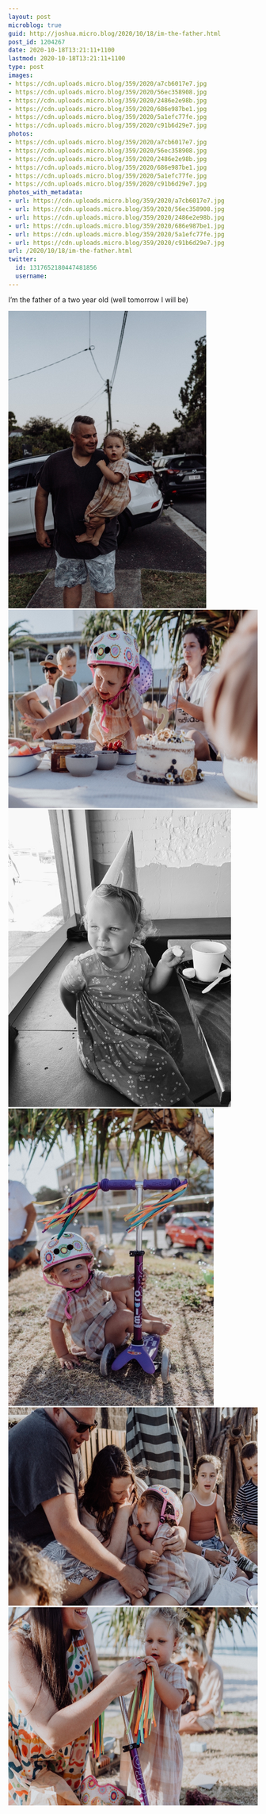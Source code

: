 ```yaml
---
layout: post
microblog: true
guid: http://joshua.micro.blog/2020/10/18/im-the-father.html
post_id: 1204267
date: 2020-10-18T13:21:11+1100
lastmod: 2020-10-18T13:21:11+1100
type: post
images:
- https://cdn.uploads.micro.blog/359/2020/a7cb6017e7.jpg
- https://cdn.uploads.micro.blog/359/2020/56ec358908.jpg
- https://cdn.uploads.micro.blog/359/2020/2486e2e98b.jpg
- https://cdn.uploads.micro.blog/359/2020/686e987be1.jpg
- https://cdn.uploads.micro.blog/359/2020/5a1efc77fe.jpg
- https://cdn.uploads.micro.blog/359/2020/c91b6d29e7.jpg
photos:
- https://cdn.uploads.micro.blog/359/2020/a7cb6017e7.jpg
- https://cdn.uploads.micro.blog/359/2020/56ec358908.jpg
- https://cdn.uploads.micro.blog/359/2020/2486e2e98b.jpg
- https://cdn.uploads.micro.blog/359/2020/686e987be1.jpg
- https://cdn.uploads.micro.blog/359/2020/5a1efc77fe.jpg
- https://cdn.uploads.micro.blog/359/2020/c91b6d29e7.jpg
photos_with_metadata:
- url: https://cdn.uploads.micro.blog/359/2020/a7cb6017e7.jpg
- url: https://cdn.uploads.micro.blog/359/2020/56ec358908.jpg
- url: https://cdn.uploads.micro.blog/359/2020/2486e2e98b.jpg
- url: https://cdn.uploads.micro.blog/359/2020/686e987be1.jpg
- url: https://cdn.uploads.micro.blog/359/2020/5a1efc77fe.jpg
- url: https://cdn.uploads.micro.blog/359/2020/c91b6d29e7.jpg
url: /2020/10/18/im-the-father.html
twitter:
  id: 1317652180447481856
  username: 
---
```

I’m the father of a two year old (well tomorrow I will be)

<img src="uploads/2020/a7cb6017e7.jpg" width="400" height="600" alt="" /><img src="uploads/2020/56ec358908.jpg" width="600" height="400" alt="" /><img src="uploads/2020/2486e2e98b.jpg" width="450" height="600" alt="" /><img src="uploads/2020/686e987be1.jpg" width="415" height="600" alt="" /><img src="uploads/2020/5a1efc77fe.jpg" width="600" height="400" alt="" /><img src="uploads/2020/c91b6d29e7.jpg" width="600" height="400" alt="" />

